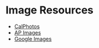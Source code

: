 # Image Resources

* [CalPhotos](http:/calphotos.berkeley.edu/) 
* [AP Images](http:/summit.csuci.edu:2048/login?url=http://apimages.ap.org/unsecured/logip.aspx)
* [Google Images](http:/www.google.com/imghp?hl=en&tab=wi)
